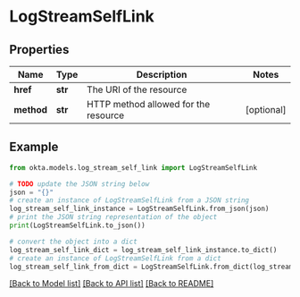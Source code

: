 # LogStreamSelfLink


## Properties

Name | Type | Description | Notes
------------ | ------------- | ------------- | -------------
**href** | **str** | The URI of the resource | 
**method** | **str** | HTTP method allowed for the resource | [optional] 

## Example

```python
from okta.models.log_stream_self_link import LogStreamSelfLink

# TODO update the JSON string below
json = "{}"
# create an instance of LogStreamSelfLink from a JSON string
log_stream_self_link_instance = LogStreamSelfLink.from_json(json)
# print the JSON string representation of the object
print(LogStreamSelfLink.to_json())

# convert the object into a dict
log_stream_self_link_dict = log_stream_self_link_instance.to_dict()
# create an instance of LogStreamSelfLink from a dict
log_stream_self_link_from_dict = LogStreamSelfLink.from_dict(log_stream_self_link_dict)
```
[[Back to Model list]](../README.md#documentation-for-models) [[Back to API list]](../README.md#documentation-for-api-endpoints) [[Back to README]](../README.md)


